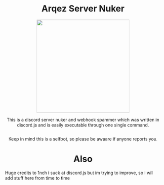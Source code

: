 <h1 align="center">Arqez Server Nuker</h1>
<p align="center"><img src="https://cdn.discordapp.com/attachments/813736191416598560/814784652186353704/nino4_cropped.gif" height=300></p>
<p align="center">
	<h7>This is a discord server nuker and webhook spammer which was written in discord.js and is easily executable through one single command.</h7>
</p>
<p align="center"><img src=""></p>
<p align="center">
	<h7>Keep in mind this is a selfbot, so please be awaare if anyone reports you.</h7>
</p>

</p>
<h1 align="center">Also</h1>
<p>Huge credits to 1nch i suck at discord.js but im trying to improve, so i will add stuff here from time to time</p>
